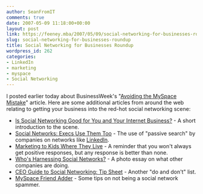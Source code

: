 ```yaml
---
author: SeanFromIT
comments: true
date: 2007-05-09 11:18:00+00:00
layout: post
link: https://feeney.mba/2007/05/09/social-networking-for-businesses-roundup/
slug: social-networking-for-businesses-roundup
title: Social Networking for Businesses Roundup
wordpress_id: 262
categories:
- LinkedIn
- marketing
- myspace
- Social Networking
---
```


I posted earlier today about BusinessWeek's "[Avoiding the MySpace Mistake](http://www.businessweek.com/smallbiz/content/may2007/sb20070508_239968.htm?chan=smallbiz_smallbiz+index+page_top+stories)" article. Here are some additional articles from around the web relating to getting your business into the red-hot social networking scene:  
  


  * [Is Social Networking Good for You and Your Internet Business?](http://issocialnetworkinggoodforyou.blogspot.com/2007/03/is-social-networking-good-for-you-and.html) - A short introduction to the scene.
  * [Social Networks: Execs Use Them Too](http://www.businessweek.com/technology/content/sep2006/tc20060911_414136.htm?chan=technology_ceo+guide+to+technology_social+networks) - The use of "passive search" by companies on networks like [LinkedIn](http://www.linkedin.com/).
  * [Marketing to Kids Where They Live](http://www.businessweek.com/technology/content/sep2006/tc20060908_974400.htm) - A reminder that you won't always get positive responses, but any response is better than none.
  * [Who's Harnessing Social Networks?](http://images.businessweek.com/ss/06/09/ceo_socnet/index_01.htm) - A photo essay on what other companies are doing.
  * [CEO Guide to Social Networking: Tip Sheet](http://www.businessweek.com/technology/ceo_tipsheet/2006_5.htm) - Another "do and don't" list.
  * [MySpace Friend Adder](http://sem.searchramp.com/SR-119253.htm) - Some tips on not being a social network spammer.
